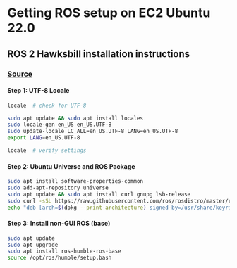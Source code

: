# Getting ROS setup on EC2 Ubuntu 22.0

## ROS 2 Hawksbill installation instructions
### [Source](https://docs.ros.org/en/humble/Installation.html)

#### Step 1: UTF-8 Locale
```sh
locale  # check for UTF-8

sudo apt update && sudo apt install locales
sudo locale-gen en_US en_US.UTF-8
sudo update-locale LC_ALL=en_US.UTF-8 LANG=en_US.UTF-8
export LANG=en_US.UTF-8

locale  # verify settings
```

#### Step 2: Ubuntu Universe and ROS Package
```sh
sudo apt install software-properties-common
sudo add-apt-repository universe
sudo apt update && sudo apt install curl gnupg lsb-release
sudo curl -sSL https://raw.githubusercontent.com/ros/rosdistro/master/ros.key -o /usr/share/keyrings/ros-archive-keyring.gpg
echo "deb [arch=$(dpkg --print-architecture) signed-by=/usr/share/keyrings/ros-archive-keyring.gpg] http://packages.ros.org/ros2/ubuntu $(source /etc/os-release && echo $UBUNTU_CODENAME) main" | sudo tee /etc/apt/sources.list.d/ros2.list > /dev/null
```

#### Step 3: Install non-GUI ROS (base)
```sh
sudo apt update
sudo apt upgrade
sudo apt install ros-humble-ros-base
source /opt/ros/humble/setup.bash
```



